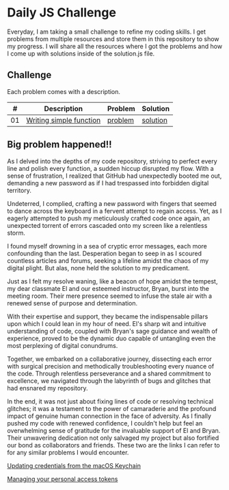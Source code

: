 # Daily JS Challenge
Everyday, I am taking a small challenge to refine my coding skills. I get problems from multiple resources and store them in this repository to show my progress. 
I will share all the resources where I got the problems and how I come up with solutions inside of the solution.js file. 

## Challenge
Each problem comes with a description. 

|  # | Description               | Problem                              | Solution                               |
|----|---------------------------|--------------------------------------|----------------------------------------|
| 01 | [Writing simple function]() | [problem](problem_01.js) | [solution](solution_01.js) |

## Big problem happened!!
As I delved into the depths of my code repository, striving to perfect every line and polish every function, a sudden hiccup disrupted my flow. With a sense of frustration, I realized that GitHub had unexpectedly booted me out, demanding a new password as if I had trespassed into forbidden digital territory.

Undeterred, I complied, crafting a new password with fingers that seemed to dance across the keyboard in a fervent attempt to regain access. Yet, as I eagerly attempted to push my meticulously crafted code once again, an unexpected torrent of errors cascaded onto my screen like a relentless storm.

I found myself drowning in a sea of cryptic error messages, each more confounding than the last. Desperation began to seep in as I scoured countless articles and forums, seeking a lifeline amidst the chaos of my digital plight. But alas, none held the solution to my predicament.

Just as I felt my resolve waning, like a beacon of hope amidst the tempest, my dear classmate El and our esteemed instructor, Bryan, burst into the meeting room. Their mere presence seemed to infuse the stale air with a renewed sense of purpose and determination.

With their expertise and support, they became the indispensable pillars upon which I could lean in my hour of need. El's sharp wit and intuitive understanding of code, coupled with Bryan's sage guidance and wealth of experience, proved to be the dynamic duo capable of untangling even the most perplexing of digital conundrums.

Together, we embarked on a collaborative journey, dissecting each error with surgical precision and methodically troubleshooting every nuance of the code. Through relentless perseverance and a shared commitment to excellence, we navigated through the labyrinth of bugs and glitches that had ensnared my repository.

In the end, it was not just about fixing lines of code or resolving technical glitches; it was a testament to the power of camaraderie and the profound impact of genuine human connection in the face of adversity. As I finally pushed my code with renewed confidence, I couldn't help but feel an overwhelming sense of gratitude for the invaluable support of El and Bryan. Their unwavering dedication not only salvaged my project but also fortified our bond as collaborators and friends. These two are the links I can refer to for any similar problems I would encounter.  

<a href="https://docs.github.com/en/get-started/getting-started-with-git/updating-credentials-from-the-macos-keychain">Updating credentials from the macOS Keychain</a>

<a href="https://docs.github.com/en/authentication/keeping-your-account-and-data-secure/managing-your-personal-access-tokens">Managing your personal access tokens</a>



